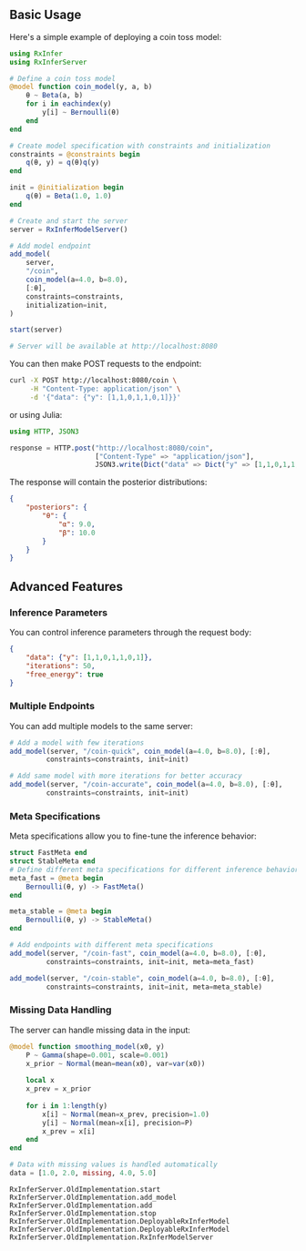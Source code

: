 ## Basic Usage

Here's a simple example of deploying a coin toss model:

```julia
using RxInfer
using RxInferServer

# Define a coin toss model
@model function coin_model(y, a, b)
    θ ~ Beta(a, b)
    for i in eachindex(y)
        y[i] ~ Bernoulli(θ)
    end
end

# Create model specification with constraints and initialization
constraints = @constraints begin
    q(θ, y) = q(θ)q(y)
end

init = @initialization begin
    q(θ) = Beta(1.0, 1.0)
end

# Create and start the server
server = RxInferModelServer()

# Add model endpoint
add_model(
    server,
    "/coin",
    coin_model(a=4.0, b=8.0),
    [:θ],
    constraints=constraints,
    initialization=init,
)

start(server)

# Server will be available at http://localhost:8080
```

You can then make POST requests to the endpoint:

```bash
curl -X POST http://localhost:8080/coin \
     -H "Content-Type: application/json" \
     -d '{"data": {"y": [1,1,0,1,1,0,1]}}'
```

or using Julia:

```julia
using HTTP, JSON3

response = HTTP.post("http://localhost:8080/coin",
                     ["Content-Type" => "application/json"],
                     JSON3.write(Dict("data" => Dict("y" => [1,1,0,1,1,0,1]))))
```

The response will contain the posterior distributions:

```json
{
    "posteriors": {
        "θ": {
            "α": 9.0,
            "β": 10.0
        }
    }
}
```

## Advanced Features

### Inference Parameters

You can control inference parameters through the request body:

```json
{
    "data": {"y": [1,1,0,1,1,0,1]},
    "iterations": 50,
    "free_energy": true
}
```

### Multiple Endpoints

You can add multiple models to the same server:

```julia
# Add a model with few iterations
add_model(server, "/coin-quick", coin_model(a=4.0, b=8.0), [:θ], 
         constraints=constraints, init=init)

# Add same model with more iterations for better accuracy
add_model(server, "/coin-accurate", coin_model(a=4.0, b=8.0), [:θ], 
         constraints=constraints, init=init)
```

### Meta Specifications

Meta specifications allow you to fine-tune the inference behavior:

```julia
struct FastMeta end
struct StableMeta end
# Define different meta specifications for different inference behaviors
meta_fast = @meta begin
    Bernoulli(θ, y) -> FastMeta()
end

meta_stable = @meta begin
    Bernoulli(θ, y) -> StableMeta()
end

# Add endpoints with different meta specifications
add_model(server, "/coin-fast", coin_model(a=4.0, b=8.0), [:θ],
         constraints=constraints, init=init, meta=meta_fast)

add_model(server, "/coin-stable", coin_model(a=4.0, b=8.0), [:θ],
         constraints=constraints, init=init, meta=meta_stable)
```

### Missing Data Handling

The server can handle missing data in the input:

```julia
@model function smoothing_model(x0, y)
    P ~ Gamma(shape=0.001, scale=0.001)
    x_prior ~ Normal(mean=mean(x0), var=var(x0))
    
    local x
    x_prev = x_prior
    
    for i in 1:length(y)
        x[i] ~ Normal(mean=x_prev, precision=1.0)
        y[i] ~ Normal(mean=x[i], precision=P)
        x_prev = x[i]
    end
end

# Data with missing values is handled automatically
data = [1.0, 2.0, missing, 4.0, 5.0]
```

```@docs 
RxInferServer.OldImplementation.start   
RxInferServer.OldImplementation.add_model 
RxInferServer.OldImplementation.add 
RxInferServer.OldImplementation.stop 
RxInferServer.OldImplementation.DeployableRxInferModel 
RxInferServer.OldImplementation.DeployableRxInferModel
RxInferServer.OldImplementation.RxInferModelServer
```